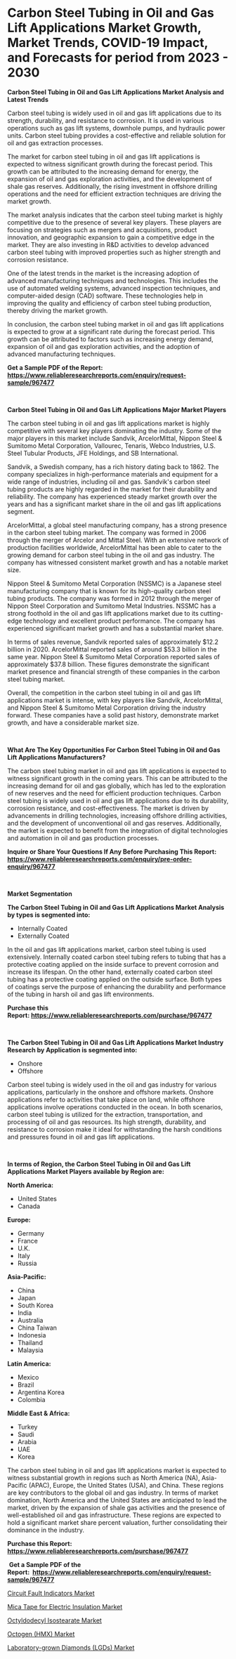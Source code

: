 <p><h1>Carbon Steel Tubing in Oil and Gas Lift Applications Market Growth, Market Trends, COVID-19 Impact, and Forecasts for period from 2023 - 2030</h1></p><p><strong>Carbon Steel Tubing in Oil and Gas Lift Applications Market Analysis and Latest Trends</strong></p>
<p><p>Carbon steel tubing is widely used in oil and gas lift applications due to its strength, durability, and resistance to corrosion. It is used in various operations such as gas lift systems, downhole pumps, and hydraulic power units. Carbon steel tubing provides a cost-effective and reliable solution for oil and gas extraction processes.</p><p>The market for carbon steel tubing in oil and gas lift applications is expected to witness significant growth during the forecast period. This growth can be attributed to the increasing demand for energy, the expansion of oil and gas exploration activities, and the development of shale gas reserves. Additionally, the rising investment in offshore drilling operations and the need for efficient extraction techniques are driving the market growth.</p><p>The market analysis indicates that the carbon steel tubing market is highly competitive due to the presence of several key players. These players are focusing on strategies such as mergers and acquisitions, product innovation, and geographic expansion to gain a competitive edge in the market. They are also investing in R&D activities to develop advanced carbon steel tubing with improved properties such as higher strength and corrosion resistance.</p><p>One of the latest trends in the market is the increasing adoption of advanced manufacturing techniques and technologies. This includes the use of automated welding systems, advanced inspection techniques, and computer-aided design (CAD) software. These technologies help in improving the quality and efficiency of carbon steel tubing production, thereby driving the market growth.</p><p>In conclusion, the carbon steel tubing market in oil and gas lift applications is expected to grow at a significant rate during the forecast period. This growth can be attributed to factors such as increasing energy demand, expansion of oil and gas exploration activities, and the adoption of advanced manufacturing techniques.</p></p>
<p><strong>Get a Sample PDF of the Report:&nbsp; <a href="https://www.reliableresearchreports.com/enquiry/request-sample/967477">https://www.reliableresearchreports.com/enquiry/request-sample/967477</a></strong></p>
<p>&nbsp;</p>
<p><strong>Carbon Steel Tubing in Oil and Gas Lift Applications Major Market Players</strong></p>
<p><p>The carbon steel tubing in oil and gas lift applications market is highly competitive with several key players dominating the industry. Some of the major players in this market include Sandvik, ArcelorMittal, Nippon Steel & Sumitomo Metal Corporation, Vallourec, Tenaris, Webco Industries, U.S. Steel Tubular Products, JFE Holdings, and SB International.</p><p>Sandvik, a Swedish company, has a rich history dating back to 1862. The company specializes in high-performance materials and equipment for a wide range of industries, including oil and gas. Sandvik's carbon steel tubing products are highly regarded in the market for their durability and reliability. The company has experienced steady market growth over the years and has a significant market share in the oil and gas lift applications segment.</p><p>ArcelorMittal, a global steel manufacturing company, has a strong presence in the carbon steel tubing market. The company was formed in 2006 through the merger of Arcelor and Mittal Steel. With an extensive network of production facilities worldwide, ArcelorMittal has been able to cater to the growing demand for carbon steel tubing in the oil and gas industry. The company has witnessed consistent market growth and has a notable market size.</p><p>Nippon Steel & Sumitomo Metal Corporation (NSSMC) is a Japanese steel manufacturing company that is known for its high-quality carbon steel tubing products. The company was formed in 2012 through the merger of Nippon Steel Corporation and Sumitomo Metal Industries. NSSMC has a strong foothold in the oil and gas lift applications market due to its cutting-edge technology and excellent product performance. The company has experienced significant market growth and has a substantial market share.</p><p>In terms of sales revenue, Sandvik reported sales of approximately $12.2 billion in 2020. ArcelorMittal reported sales of around $53.3 billion in the same year. Nippon Steel & Sumitomo Metal Corporation reported sales of approximately $37.8 billion. These figures demonstrate the significant market presence and financial strength of these companies in the carbon steel tubing market.</p><p>Overall, the competition in the carbon steel tubing in oil and gas lift applications market is intense, with key players like Sandvik, ArcelorMittal, and Nippon Steel & Sumitomo Metal Corporation driving the industry forward. These companies have a solid past history, demonstrate market growth, and have a considerable market size.</p></p>
<p>&nbsp;</p>
<p><strong>What Are The Key Opportunities For Carbon Steel Tubing in Oil and Gas Lift Applications Manufacturers?</strong></p>
<p><p>The carbon steel tubing market in oil and gas lift applications is expected to witness significant growth in the coming years. This can be attributed to the increasing demand for oil and gas globally, which has led to the exploration of new reserves and the need for efficient production techniques. Carbon steel tubing is widely used in oil and gas lift applications due to its durability, corrosion resistance, and cost-effectiveness. The market is driven by advancements in drilling technologies, increasing offshore drilling activities, and the development of unconventional oil and gas reserves. Additionally, the market is expected to benefit from the integration of digital technologies and automation in oil and gas production processes.</p></p>
<p><strong>Inquire or Share Your Questions If Any Before Purchasing This Report: <a href="https://www.reliableresearchreports.com/enquiry/pre-order-enquiry/967477">https://www.reliableresearchreports.com/enquiry/pre-order-enquiry/967477</a></strong></p>
<p>&nbsp;</p>
<p><strong>Market Segmentation</strong></p>
<p><strong>The Carbon Steel Tubing in Oil and Gas Lift Applications Market Analysis by types is segmented into:</strong></p>
<p><ul><li>Internally Coated</li><li>Externally Coated</li></ul></p>
<p><p>In the oil and gas lift applications market, carbon steel tubing is used extensively. Internally coated carbon steel tubing refers to tubing that has a protective coating applied on the inside surface to prevent corrosion and increase its lifespan. On the other hand, externally coated carbon steel tubing has a protective coating applied on the outside surface. Both types of coatings serve the purpose of enhancing the durability and performance of the tubing in harsh oil and gas lift environments.</p></p>
<p><strong>Purchase this Report:&nbsp;<a href="https://www.reliableresearchreports.com/purchase/967477">https://www.reliableresearchreports.com/purchase/967477</a></strong></p>
<p>&nbsp;</p>
<p><strong>The Carbon Steel Tubing in Oil and Gas Lift Applications Market Industry Research by Application is segmented into:</strong></p>
<p><ul><li>Onshore</li><li>Offshore</li></ul></p>
<p><p>Carbon steel tubing is widely used in the oil and gas industry for various applications, particularly in the onshore and offshore markets. Onshore applications refer to activities that take place on land, while offshore applications involve operations conducted in the ocean. In both scenarios, carbon steel tubing is utilized for the extraction, transportation, and processing of oil and gas resources. Its high strength, durability, and resistance to corrosion make it ideal for withstanding the harsh conditions and pressures found in oil and gas lift applications.</p></p>
<p>&nbsp;</p>
<p><strong>In terms of Region, the Carbon Steel Tubing in Oil and Gas Lift Applications Market Players available by Region are:</strong></p>
<p>
    <p> <strong> North America: </strong>
        <ul>
            <li>United States</li>
            <li>Canada</li>
        </ul>
        </p> 
    <p> <strong> Europe: </strong>
        <ul>
            <li>Germany</li>
            <li>France</li>
            <li>U.K.</li>
            <li>Italy</li>
            <li>Russia</li>
        </ul>
        </p> 
    <p> <strong> Asia-Pacific: </strong>
        <ul>
            <li>China</li>
            <li>Japan</li>
            <li>South Korea</li>
            <li>India</li>
            <li>Australia</li>
            <li>China Taiwan</li>
            <li>Indonesia</li>
            <li>Thailand</li>
            <li>Malaysia</li>
        </ul>
        </p> 
    <p> <strong> Latin America: </strong>
        <ul>
            <li>Mexico</li>
            <li>Brazil</li>
            <li>Argentina Korea</li>
            <li>Colombia</li>
        </ul>
        </p> 
    <p> <strong> Middle East & Africa: </strong>
        <ul>
            <li>Turkey</li>
            <li>Saudi</li>
            <li>Arabia</li>
            <li>UAE</li>
            <li>Korea</li>
        </ul>
    </p>
    </p>
<p><p>The carbon steel tubing in oil and gas lift applications market is expected to witness substantial growth in regions such as North America (NA), Asia-Pacific (APAC), Europe, the United States (USA), and China. These regions are key contributors to the global oil and gas industry. In terms of market domination, North America and the United States are anticipated to lead the market, driven by the expansion of shale gas activities and the presence of well-established oil and gas infrastructure. These regions are expected to hold a significant market share percent valuation, further consolidating their dominance in the industry.</p></p>
<p><strong>Purchase this Report: <a href="https://www.reliableresearchreports.com/purchase/967477">https://www.reliableresearchreports.com/purchase/967477</a></strong></p>
<p>&nbsp;<strong>Get a Sample PDF of the Report:&nbsp;&nbsp;<a href="https://www.reliableresearchreports.com/enquiry/request-sample/967477">https://www.reliableresearchreports.com/enquiry/request-sample/967477</a></strong></p>
<p><strong></strong></p>
<p><p><a href="https://github.com/kipkeeva/Market-Research-Report-List-1/blob/main/circuit-fault-indicators-market.md">Circuit Fault Indicators Market</a></p><p><a href="https://medium.com/@bernadetteball666/mica-tape-for-electric-insulation-market-report-reveals-the-latest-trends-and-growth-opportunities-f473cd038a0f">Mica Tape for Electric Insulation Market</a></p><p><a href="https://github.com/kuntayevaz/Market-Research-Report-List-1/blob/main/octyldodecyl-isostearate-market.md">Octyldodecyl Isostearate Market</a></p><p><a href="https://medium.com/@gabriellemcgrath66/analyzing-octogen-hmx-market-global-industry-perspective-and-forecast-2023-to-2030-035609ecef73">Octogen (HMX) Market</a></p><p><a href="https://medium.com/@carolclarkson766/laboratory-grown-diamonds-lgds-market-insights-into-market-cagr-market-trends-and-growth-db7ebd463a13">Laboratory-grown Diamonds (LGDs) Market</a></p></p>